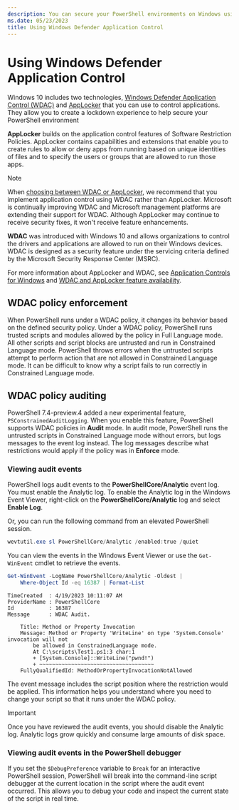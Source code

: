 ```yaml
---
description: You can secure your PowerShell environments on Windows using Windows Defender Application Control (WDAC).
ms.date: 05/23/2023
title: Using Windows Defender Application Control
---
```

# Using Windows Defender Application Control

Windows 10 includes two technologies, [Windows Defender Application Control (WDAC)][04] and
[AppLocker][01] that you can use to control applications. They allow you to create a lockdown
experience to help secure your PowerShell environment

**AppLocker** builds on the application control features of Software Restriction Policies. AppLocker
contains capabilities and extensions that enable you to create rules to allow or deny apps from
running based on unique identities of files and to specify the users or groups that are allowed to
run those apps.

> [!NOTE]
> When [choosing between WDAC or AppLocker][03], we recommend that you implement application control
> using WDAC rather than AppLocker. Microsoft is continually improving WDAC and Microsoft management
> platforms are extending their support for WDAC. Although AppLocker may continue to receive
> security fixes, it won't receive feature enhancements.

**WDAC** was introduced with Windows 10 and allows organizations to control the drivers and
applications are allowed to run on their Windows devices. WDAC is designed as a security feature
under the servicing criteria defined by the Microsoft Security Response Center (MSRC).

For more information about AppLocker and WDAC, see [Application Controls for Windows][04] and
[WDAC and AppLocker feature availability][02].

## WDAC policy enforcement

When PowerShell runs under a WDAC policy, it changes its behavior based on the defined security
policy. Under a WDAC policy, PowerShell runs trusted scripts and modules allowed by the policy in
Full Language mode. All other scripts and script blocks are untrusted and run in Constrained
Language mode. PowerShell throws errors when the untrusted scripts attempt to perform action that
are not allowed in Constrained Language mode. It can be difficult to know why a script fails to run
correctly in Constrained Language mode.

## WDAC policy auditing

PowerShell 7.4-preview.4 added a new experimental feature, `PSConstrainedAuditLogging`. When you
enable this feature, PowerShell supports WDAC policies in **Audit** mode. In audit mode, PowerShell
runs the untrusted scripts in Constrained Language mode without errors, but logs messages to the
event log instead. The log messages describe what restrictions would apply if the policy was in
**Enforce** mode.

### Viewing audit events

PowerShell logs audit events to the **PowerShellCore/Analytic** event log. You must enable
the Analytic log. To enable the Analytic log in the Windows Event Viewer, right-click on the
**PowerShellCore/Analytic** log and select **Enable Log**.

Or, you can run the following command from an elevated PowerShell session.

```powershell
wevtutil.exe sl PowerShellCore/Analytic /enabled:true /quiet
```

You can view the events in the Windows Event Viewer or use the `Get-WinEvent` cmdlet to retrieve the
events.

```powershell
Get-WinEvent -LogName PowerShellCore/Analytic -Oldest |
    Where-Object Id -eq 16387 | Format-List
```

```Output
TimeCreated  : 4/19/2023 10:11:07 AM
ProviderName : PowerShellCore
Id           : 16387
Message      : WDAC Audit.

    Title: Method or Property Invocation
    Message: Method or Property 'WriteLine' on type 'System.Console' invocation will not
        be allowed in ConstrainedLanguage mode.
        At C:\scripts\Test1.ps1:3 char:1
        + [System.Console]::WriteLine("pwnd!")
        + ~~~~~~~~~~~~~~~~~~~~~~~~~~~~~~~~~~~~
    FullyQualifiedId: MethodOrPropertyInvocationNotAllowed
```

The event message includes the script position where the restriction would be applied. This
information helps you understand where you need to change your script so that it runs under the WDAC
policy.

> [!IMPORTANT]
> Once you have reviewed the audit events, you should disable the Analytic log. Analytic logs grow
> quickly and consume large amounts of disk space.

### Viewing audit events in the PowerShell debugger

If you set the `$DebugPreference` variable to `Break` for an interactive PowerShell session,
PowerShell will break into the command-line script debugger at the current location in the script
where the audit event occurred. This allows you to debug your code and inspect the current state of
the script in real time.

<!-- link references -->
[01]: /windows/security/threat-protection/windows-defender-application-control/applocker/what-is-applocker
[02]: /windows/security/threat-protection/windows-defender-application-control/feature-availability
[03]: /windows/security/threat-protection/windows-defender-application-control/wdac-and-applocker-overview#choose-when-to-use-wdac-or-applocker
[04]: /windows/security/threat-protection/windows-defender-application-control/windows-defender-application-control

